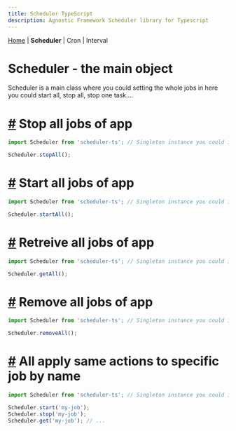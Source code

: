 ```yaml
---
title: Scheduler TypeScript
description: Agnostic Framework Scheduler library for Typescript
---
```


[Home](../index.md) | **Scheduler** | Cron | Interval

# Scheduler - the main object

Scheduler is a main class where you could setting the whole jobs in here you could start all, stop all, stop one task....

# [#](#stop-all-jobs) Stop all jobs of app

```Typescript
import Scheduler from 'scheduler-ts'; // Singleton instance you could invoker what ever you want!!

Scheduler.stopAll();
```
# [#](#start-all-jobs) Start all jobs of app

```Typescript
import Scheduler from 'scheduler-ts'; // Singleton instance you could invoker what ever you want!!

Scheduler.startAll();
```

# [#](#retrieve-all-jobs-of-app) Retreive all jobs of app

```Typescript
import Scheduler from 'scheduler-ts'; // Singleton instance you could invoker what ever you want!!

Scheduler.getAll();
```
# [#](#remove-all-jobs-of-app) Remove all jobs of app

```Typescript
import Scheduler from 'scheduler-ts'; // Singleton instance you could invoker what ever you want!!

Scheduler.removeAll();
```
# [#](#all-apply-same-actions-to-specific-job-by-name) All apply same actions to specific job by name

```Typescript
import Scheduler from 'scheduler-ts'; // Singleton instance you could invoker what ever you want!!

Scheduler.start('my-job');
Scheduler.stop('my-job');
Scheduler.get('my-job'); // ...
```